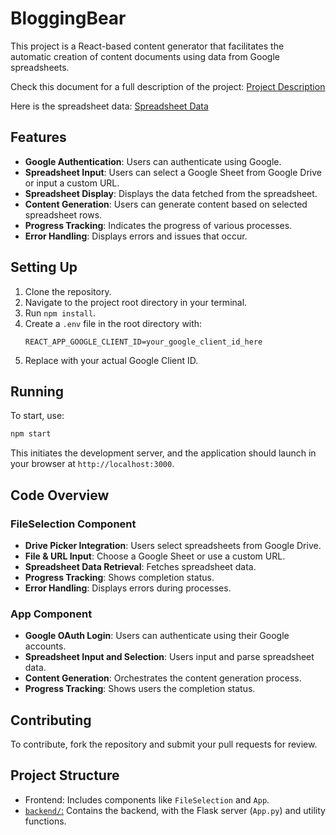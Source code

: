# BloggingBear

This project is a React-based content generator that facilitates the automatic creation of content documents using data from Google spreadsheets.

Check this document for a full description of the project: [Project Description](https://docs.google.com/document/d/1Isr1CaC8qrSv0FvksPztpuwEmDrFfpKHrMAcm5ciVRc/edit#heading=h.9dqkxxxh98nt)

Here is the spreadsheet data: [Spreadsheet Data](https://docs.google.com/spreadsheets/d/1-ClO6AKnuK1Sb_l648FsUHxAjxdzXoJphI3OYGhZC9g/edit#gid=550946814)

## Features

- **Google Authentication**: Users can authenticate using Google.
- **Spreadsheet Input**: Users can select a Google Sheet from Google Drive or input a custom URL.
- **Spreadsheet Display**: Displays the data fetched from the spreadsheet.
- **Content Generation**: Users can generate content based on selected spreadsheet rows.
- **Progress Tracking**: Indicates the progress of various processes.
- **Error Handling**: Displays errors and issues that occur.

## Setting Up

1. Clone the repository.
2. Navigate to the project root directory in your terminal.
3. Run `npm install`.
4. Create a `.env` file in the root directory with:
    ```
    REACT_APP_GOOGLE_CLIENT_ID=your_google_client_id_here
    ```
5. Replace with your actual Google Client ID.

## Running

To start, use:

```bash
npm start
```

This initiates the development server, and the application should launch in your browser at `http://localhost:3000`.

## Code Overview

### FileSelection Component

- **Drive Picker Integration**: Users select spreadsheets from Google Drive.
- **File & URL Input**: Choose a Google Sheet or use a custom URL.
- **Spreadsheet Data Retrieval**: Fetches spreadsheet data.
- **Progress Tracking**: Shows completion status.
- **Error Handling**: Displays errors during processes.

### App Component

- **Google OAuth Login**: Users can authenticate using their Google accounts.
- **Spreadsheet Input and Selection**: Users input and parse spreadsheet data.
- **Content Generation**: Orchestrates the content generation process.
- **Progress Tracking**: Shows users the completion status.

## Contributing

To contribute, fork the repository and submit your pull requests for review.

## Project Structure

- Frontend: Includes components like `FileSelection` and `App`.
- [`backend/`:](https://github.com/KalebNiven/BloggingBear_backend) Contains the backend, with the Flask server (`App.py`) and utility functions.

